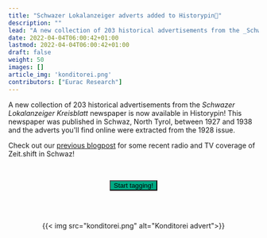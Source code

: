 ```yaml
---
title: "Schwazer Lokalanzeiger adverts added to Historypin📍"
description: ""
lead: "A new collection of 203 historical advertisements from the _Schwazer Lokalanzeiger Kreisblatt_ newspaper is now..."
date: 2022-04-04T06:00:42+01:00
lastmod: 2022-04-04T06:00:42+01:00
draft: false
weight: 50
images: []
article_img: 'konditorei.png'
contributors: ["Eurac Research"]
---
```


A new collection of 203 historical advertisements from the _Schwazer Lokalanzeiger Kreisblatt_ newspaper is now available in Historypin! This newspaper was published in Schwaz, North Tyrol, between 1927 and 1938 and the adverts you'll find online were extracted from the 1928 issue.

Check out our [previous blogpost](LINK) for some recent radio and TV coverage of Zeit.shift in Schwaz!


<br />


<p style="text-align: center"><a href="https://www.historypin.org/en/zeit-shift/schwazer-lokalanzeiger-kreisblatt-1928/geo/47.34841,11.707729,14/bounds/47.323223,11.681722,47.373585,11.733736/paging/5" target="_blank"><button type="button" class="btn btn-success" style="background-color: #00A984;">Start tagging!</button></a></p>


<br /><br />


<center>
  {{< img src="konditorei.png" alt="Konditorei advert">}}
</center>
 

 
